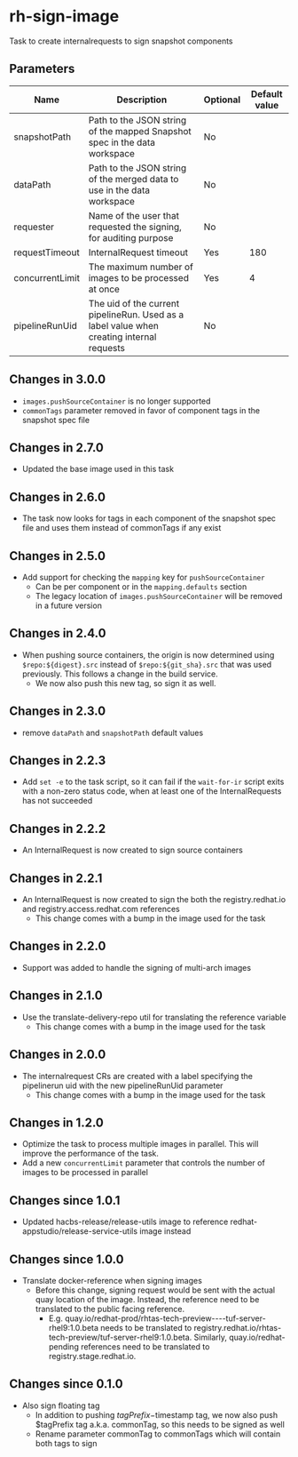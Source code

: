 # rh-sign-image

Task to create internalrequests to sign snapshot components

## Parameters

| Name            | Description                                                                               | Optional | Default value        |
|-----------------|-------------------------------------------------------------------------------------------|----------|----------------------|
| snapshotPath    | Path to the JSON string of the mapped Snapshot spec in the data workspace                 | No       |                      |
| dataPath        | Path to the JSON string of the merged data to use in the data workspace                   | No       |                      |
| requester       | Name of the user that requested the signing, for auditing purpose                         | No       |                      |
| requestTimeout  | InternalRequest timeout                                                                   | Yes      | 180                  |
| concurrentLimit | The maximum number of images to be processed at once                                      | Yes      | 4                    |
| pipelineRunUid  | The uid of the current pipelineRun. Used as a label value when creating internal requests | No       |                      |

## Changes in 3.0.0
* `images.pushSourceContainer` is no longer supported
* `commonTags` parameter removed in favor of component tags in the snapshot spec file

## Changes in 2.7.0
* Updated the base image used in this task

## Changes in 2.6.0
* The task now looks for tags in each component of the snapshot spec file and uses them instead of commonTags if any exist

## Changes in 2.5.0
* Add support for checking the `mapping` key for `pushSourceContainer`
  * Can be per component or in the `mapping.defaults` section
  * The legacy location of `images.pushSourceContainer` will be removed in a future version

## Changes in 2.4.0
* When pushing source containers, the origin is now determined using `$repo:${digest}.src` instead of `$repo:${git_sha}.src`
  that was used previously. This follows a change in the build service.
  * We now also push this new tag, so sign it as well.

## Changes in 2.3.0
* remove `dataPath` and `snapshotPath` default values

## Changes in 2.2.3
* Add `set -e` to the task script, so it can fail if the `wait-for-ir` script exits with a non-zero status code, when at
  least one of the InternalRequests has not succeeded

## Changes in 2.2.2
* An InternalRequest is now created to sign source containers

## Changes in 2.2.1
* An InternalRequest is now created to sign the both the registry.redhat.io and registry.access.redhat.com references
  * This change comes with a bump in the image used for the task

## Changes in 2.2.0
* Support was added to handle the signing of multi-arch images

## Changes in 2.1.0
* Use the translate-delivery-repo util for translating the reference variable
  * This change comes with a bump in the image used for the task

## Changes in 2.0.0
* The internalrequest CRs are created with a label specifying the pipelinerun uid with the new pipelineRunUid parameter
  * This change comes with a bump in the image used for the task

## Changes in 1.2.0
* Optimize the task to process multiple images in parallel. This will improve the performance of the task.
* Add a new `concurrentLimit` parameter that controls the number of images to be processed in parallel

## Changes since 1.0.1
* Updated hacbs-release/release-utils image to reference redhat-appstudio/release-service-utils image instead

## Changes since 1.0.0
* Translate docker-reference when signing images
  - Before this change, signing request would be sent with the actual quay location of the image. Instead, the reference
    need to be translated to the public facing reference.
    - E.g. quay.io/redhat-prod/rhtas-tech-preview----tuf-server-rhel9:1.0.beta needs to be translated to
      registry.redhat.io/rhtas-tech-preview/tuf-server-rhel9:1.0.beta. Similarly, quay.io/redhat-pending references
      need to be translated to registry.stage.redhat.io.

## Changes since 0.1.0
* Also sign floating tag
  - In addition to pushing $tagPrefix-$timestamp tag, we now also push
    $tagPrefix tag a.k.a. commonTag, so this needs to be signed as well
  - Rename parameter commonTag to commonTags which will contain both tags to sign
